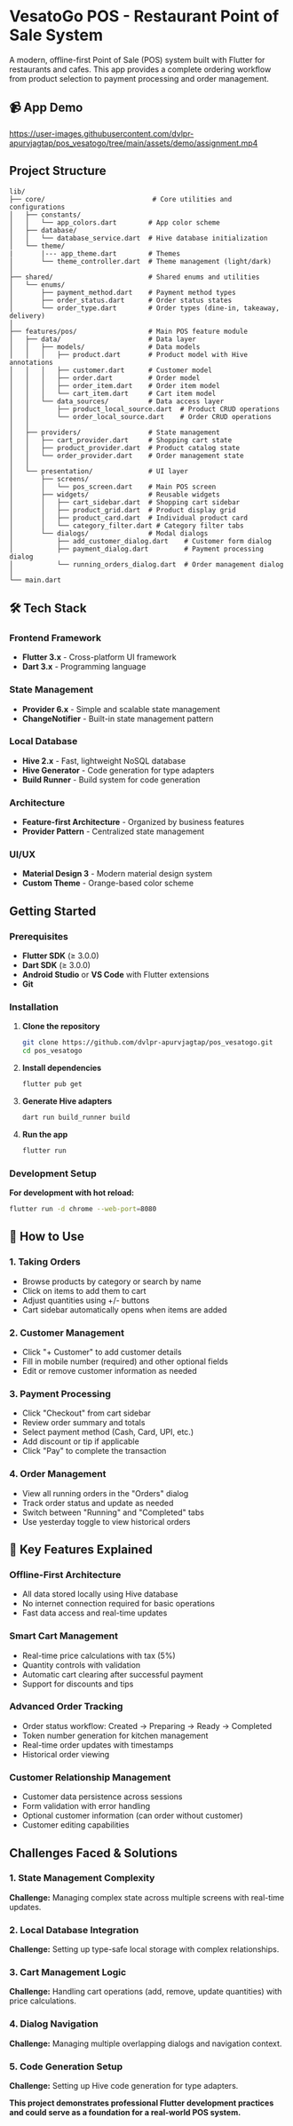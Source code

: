 # VesatoGo POS - Restaurant Point of Sale System

A modern, offline-first Point of Sale (POS) system built with Flutter for restaurants and cafes. This app provides a complete ordering workflow from product selection to payment processing and order management.

## 📹 App Demo

https://user-images.githubusercontent.com/dvlpr-apurvjagtap/pos_vesatogo/tree/main/assets/demo/assignment.mp4



## Project Structure

```
lib/
├── core/                           # Core utilities and configurations
│   ├── constants/
│   │   └── app_colors.dart        # App color scheme
│   ├── database/
│   │   └── database_service.dart  # Hive database initialization
│   └── theme/
|       |--- app_theme.dart        # Themes
│       └── theme_controller.dart  # Theme management (light/dark)
│
├── shared/                        # Shared enums and utilities
│   └── enums/
│       ├── payment_method.dart    # Payment method types
│       ├── order_status.dart      # Order status states
│       └── order_type.dart        # Order types (dine-in, takeaway, delivery)
│
├── features/pos/                  # Main POS feature module
│   ├── data/                      # Data layer
│   │   ├── models/                # Data models
│   │   │   ├── product.dart       # Product model with Hive annotations
│   │   │   ├── customer.dart      # Customer model
│   │   │   ├── order.dart         # Order model
│   │   │   ├── order_item.dart    # Order item model
│   │   │   └── cart_item.dart     # Cart item model
│   │   └── data_sources/          # Data access layer
│   │       ├── product_local_source.dart  # Product CRUD operations
│   │       └── order_local_source.dart    # Order CRUD operations
│   │
│   ├── providers/                 # State management
│   │   ├── cart_provider.dart     # Shopping cart state
│   │   ├── product_provider.dart  # Product catalog state
│   │   └── order_provider.dart    # Order management state
│   │
│   └── presentation/              # UI layer
│       ├── screens/
│       │   └── pos_screen.dart    # Main POS screen
│       ├── widgets/               # Reusable widgets
│       │   ├── cart_sidebar.dart  # Shopping cart sidebar
│       │   ├── product_grid.dart  # Product display grid
│       │   ├── product_card.dart  # Individual product card
│       │   └── category_filter.dart # Category filter tabs
│       └── dialogs/               # Modal dialogs
│           ├── add_customer_dialog.dart    # Customer form dialog
│           ├── payment_dialog.dart         # Payment processing dialog
│           └── running_orders_dialog.dart  # Order management dialog
│
└── main.dart                     
```

## 🛠️ Tech Stack

### **Frontend Framework**
- **Flutter 3.x** - Cross-platform UI framework
- **Dart 3.x** - Programming language

### **State Management**
- **Provider 6.x** - Simple and scalable state management
- **ChangeNotifier** - Built-in state management pattern

### **Local Database**
- **Hive 2.x** - Fast, lightweight NoSQL database
- **Hive Generator** - Code generation for type adapters
- **Build Runner** - Build system for code generation

### **Architecture**
- **Feature-first Architecture** - Organized by business features
- **Provider Pattern** - Centralized state management

### **UI/UX**
- **Material Design 3** - Modern material design system
- **Custom Theme** - Orange-based color scheme


##  Getting Started

### Prerequisites

- **Flutter SDK** (≥ 3.0.0)
- **Dart SDK** (≥ 3.0.0)
- **Android Studio** or **VS Code** with Flutter extensions
- **Git**

### Installation

1. **Clone the repository**
   ```bash
   git clone https://github.com/dvlpr-apurvjagtap/pos_vesatogo.git
   cd pos_vesatogo
   ```

2. **Install dependencies**
   ```bash
   flutter pub get
   ```

3. **Generate Hive adapters**
   ```bash
   dart run build_runner build
   ```

4. **Run the app**
   ```bash
   flutter run
   ```

### Development Setup

**For development with hot reload:**
   ```bash
   flutter run -d chrome --web-port=8080
   ```


## 📱 How to Use

### 1. **Taking Orders**
- Browse products by category or search by name
- Click on items to add them to cart
- Adjust quantities using +/- buttons
- Cart sidebar automatically opens when items are added

### 2. **Customer Management**
- Click "+ Customer" to add customer details
- Fill in mobile number (required) and other optional fields
- Edit or remove customer information as needed

### 3. **Payment Processing**
- Click "Checkout" from cart sidebar
- Review order summary and totals
- Select payment method (Cash, Card, UPI, etc.)
- Add discount or tip if applicable
- Click "Pay" to complete the transaction

### 4. **Order Management**
- View all running orders in the "Orders" dialog
- Track order status and update as needed
- Switch between "Running" and "Completed" tabs
- Use yesterday toggle to view historical orders

## 🎯 Key Features Explained

### **Offline-First Architecture**
- All data stored locally using Hive database
- No internet connection required for basic operations
- Fast data access and real-time updates

### **Smart Cart Management**
- Real-time price calculations with tax (5%)
- Quantity controls with validation
- Automatic cart clearing after successful payment
- Support for discounts and tips

### **Advanced Order Tracking**
- Order status workflow: Created → Preparing → Ready → Completed
- Token number generation for kitchen management
- Real-time order updates with timestamps
- Historical order viewing

### **Customer Relationship Management**
- Customer data persistence across sessions
- Form validation with error handling
- Optional customer information (can order without customer)
- Customer editing capabilities

## Challenges Faced & Solutions

### **1. State Management Complexity**
**Challenge:** Managing complex state across multiple screens with real-time updates.

### **2. Local Database Integration**
**Challenge:** Setting up type-safe local storage with complex relationships.

### **3. Cart Management Logic**
**Challenge:** Handling cart operations (add, remove, update quantities) with price calculations.

### **4. Dialog Navigation**
**Challenge:** Managing multiple overlapping dialogs and navigation context.

### **5. Code Generation Setup**
**Challenge:** Setting up Hive code generation for type adapters.



**This project demonstrates professional Flutter development practices and could serve as a foundation for a real-world POS system.**